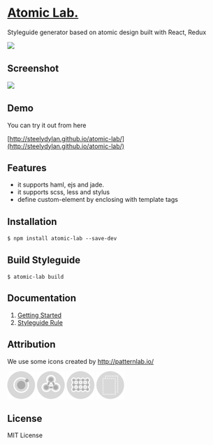 # [Atomic Lab.](http://steelydylan.github.io/atomic-lab/)
Styleguide generator based on atomic design built with React, Redux
<p><img src="images/favicon.png"></p>

## Screenshot
<img src="about/images/Feature-browser.png">

## Demo
You can try it out from here

[http://steelydylan.github.io/atomic-lab/](http://steelydylan.github.io/atomic-lab/)

## Features

- it supports haml, ejs and jade.
- it supports scss, less and stylus
- define custom-element by enclosing with template tags

## Installation

```
$ npm install atomic-lab --save-dev
```

## Build Styleguide
```
$ atomic-lab build
```

## Documentation
1. [Getting Started](https://github.com/steelydylan/atomic-lab/wiki/Getting-Started)
2. [Styleguide Rule](https://github.com/steelydylan/atomic-lab/wiki/Styleguide-Rule)

## Attribution
We use some icons created by http://patternlab.io/

<img src="images/iconAtom-s.png"></img>
<img src="images/iconMolecule-s.png"></img>
<img src="images/iconOrganism-s.png"></img>
<img src="images/iconTemplate-s.png"></img>

## License
MIT License
